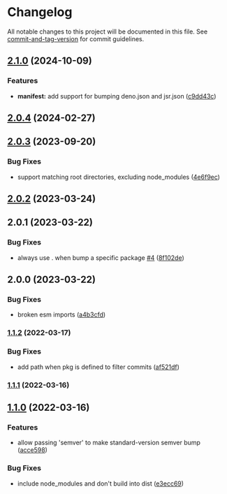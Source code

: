 # Changelog

All notable changes to this project will be documented in this file. See [commit-and-tag-version](https://github.com/absolute-version/commit-and-tag-version) for commit guidelines.

## [2.1.0](https://github.com/hyper63/hyper-ci-bump/compare/v2.0.4...v2.1.0) (2024-10-09)


### Features

* **manifest:** add support for bumping deno.json and jsr.json ([c9dd43c](https://github.com/hyper63/hyper-ci-bump/commit/c9dd43c3b0863c25e4929031aa77ac8e7f83c55a))

## [2.0.4](https://github.com/hyper63/hyper-ci-bump/compare/v2.0.3...v2.0.4) (2024-02-27)

## [2.0.3](https://github.com/hyper63/hyper-ci-bump/compare/v2.0.2...v2.0.3) (2023-09-20)


### Bug Fixes

* support matching root directories, excluding node_modules ([4e6f9ec](https://github.com/hyper63/hyper-ci-bump/commit/4e6f9ec7966881b19b1c9ae74ff7486f2414b466))

## [2.0.2](https://github.com/hyper63/hyper-ci-bump/compare/v2.0.1...v2.0.2) (2023-03-24)

## 2.0.1 (2023-03-22)


### Bug Fixes

* always use . when bump a specific package [#4](https://github.com/hyper63/hyper-ci-bump/issues/4) ([8f102de](https://github.com/hyper63/hyper-ci-bump/commit/8f102deae8990c1ed68b88e0258f46e83f8cfc9d))

## 2.0.0 (2023-03-22)


### Bug Fixes

* broken esm imports ([a4b3cfd](https://github.com/hyper63/hyper-ci-bump/commit/a4b3cfdba2c0df700ffe4662afd5496e99d17df3))

### [1.1.2](https://github.com/hyper63/hyper-ci-bump/compare/v1.1.1...v1.1.2) (2022-03-17)


### Bug Fixes

* add path when pkg is defined to filter commits ([af521df](https://github.com/hyper63/hyper-ci-bump/commit/af521dfe0a2133b2cf9deec1a2d3c7b0c0bc39c0))

### [1.1.1](https://github.com/hyper63/hyper-ci-bump/compare/v1.1.0...v1.1.1) (2022-03-16)

## [1.1.0](https://github.com/hyper63/hyper-ci-bump/compare/v1.0.1...v1.1.0) (2022-03-16)


### Features

* allow passing 'semver' to make standard-version semver bump ([acce598](https://github.com/hyper63/hyper-ci-bump/commit/acce598cf11c362e505fe94a82e1e81a2180569f))


### Bug Fixes

* include node_modules and don't build into dist ([e3ecc69](https://github.com/hyper63/hyper-ci-bump/commit/e3ecc6908cebd6ecd3f6000b25cfb4a0be72d957))

